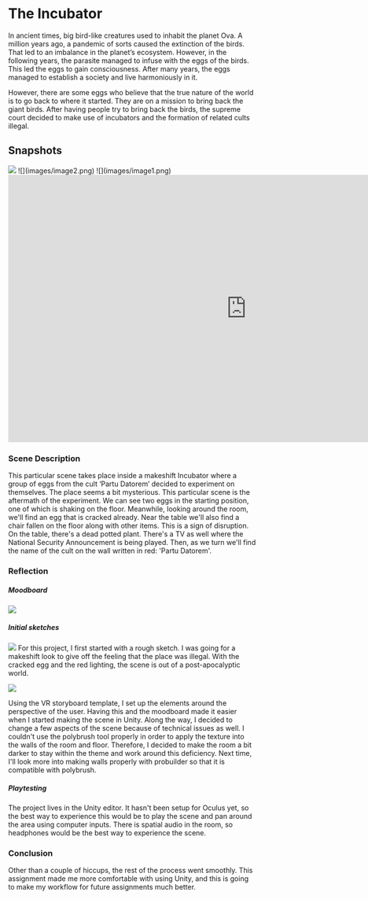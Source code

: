 # The Incubator

In ancient times, big bird-like creatures used to inhabit the planet Ova. A million years ago, a pandemic of sorts caused the extinction of the birds. That led to an imbalance in the planet’s ecosystem. However, in the following years, the parasite managed to infuse with the eggs of the birds. This led the eggs to gain consciousness. After many years, the eggs managed to establish a society and live harmoniously in it. 

However, there are some eggs who believe that the true nature of the world is to go back to where it started. They are on a mission to bring back the giant birds. After having people try to bring back the birds, the supreme court decided to make use of incubators and the formation of related cults illegal.

## Snapshots

<img src="https://github.com/safal312/incubator/blob/ffbf2aa742c8843ad26b048830579e68f719e866/docs/images/image1.png">
![](images/image2.png)
![](images/image1.png)

<iframe width="967" height="544" src="https://www.youtube.com/embed/BpPMA8NXPcY" title="YouTube video player" frameborder="0" allow="accelerometer; autoplay; clipboard-write; encrypted-media; gyroscope; picture-in-picture" allowfullscreen></iframe>

### Scene Description

This particular scene takes place inside a makeshift Incubator where a group of eggs from the cult ‘Partu Datorem’ decided to experiment on themselves. The place seems a bit mysterious. This particular scene is the aftermath of the experiment. 
We can see two eggs in the starting position, one of which is shaking on the floor. Meanwhile, looking around the room, we'll find an egg that is cracked already. Near the table we'll also find a chair fallen on the floor along with other items. This is a sign of disruption. On the table, there's a dead potted plant. There's a TV as well where the National Security Announcement is being played. Then, as we turn we'll find the name of the cult on the wall written in red: 'Partu Datorem'.

### Reflection

##### Moodboard
![](images/moodboard.jpg)

##### Initial sketches

![](images/space.jpg)
For this project, I first started with a rough sketch. I was going for a makeshift look to give off the feeling that the place was illegal. With the cracked egg and the red lighting, the scene is out of a post-apocalyptic world.

![](images/storyboard.jpg)

Using the VR storyboard template, I set up the elements around the perspective of the user. Having this and the moodboard made it easier when I started making the scene in Unity. 
Along the way, I decided to change a few aspects of the scene because of technical issues as well. I couldn't use the polybrush tool properly in order to apply the texture into the walls of the room and floor. Therefore, I decided to make the room a bit darker to stay within the theme and work around this deficiency. Next time, I'll look more into making walls properly with probuilder so that it is compatible with polybrush.

##### Playtesting
The project lives in the Unity editor. It hasn't been setup for Oculus yet, so the best way to experience this would be to play the scene and pan around the area using computer inputs. There is spatial audio in the room, so headphones would be the best way to experience the scene.

### Conclusion

Other than a couple of hiccups, the rest of the process went smoothly. This assignment made me more comfortable with using Unity, and this is going to make my workflow for future assignments much better.
